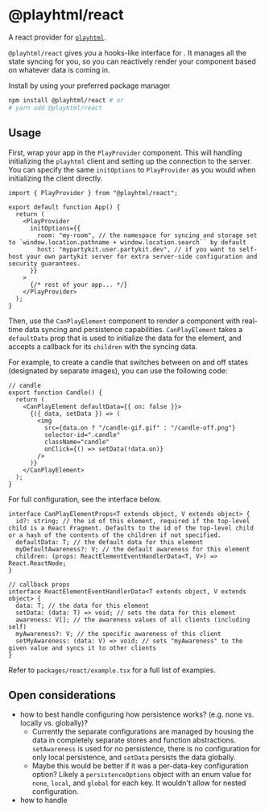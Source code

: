 # @playhtml/react

A react provider for [`playhtml`](https://github.com/spencerc99/playhtml).

`@playhtml/react` gives you a hooks-like interface for . It manages all the state syncing for you, so you can reactively render your component based on whatever data is coming in.

Install by using your preferred package manager

```bash
npm install @playhtml/react # or
# yarn add @playhtml/react
```

## Usage

First, wrap your app in the `PlayProvider` component. This will handling initializing the `playhtml` client and setting up the connection to the server. You can specify the same `initOptions` to `PlayProvider` as you would when initializing the client directly.

```tsx
import { PlayProvider } from "@playhtml/react";

export default function App() {
  return (
    <PlayProvider
      initOptions={{
        room: "my-room", // the namespace for syncing and storage set to `window.location.pathname + window.location.search`` by default
        host: "mypartykit.user.partykit.dev", // if you want to self-host your own partykit server for extra server-side configuration and security guarantees.
      }}
    >
      {/* rest of your app... */}
    </PlayProvider>
  );
}
```

Then, use the `CanPlayElement` component to render a component with real-time data syncing and persistence capabilities. `CanPlayElement` takes a `defaultData` prop that is used to initialize the data for the element, and accepts a callback for its `children` with the syncing data.

For example, to create a candle that switches between on and off states (designated by separate images), you can use the following code:

```tsx
// candle
export function Candle() {
  return (
    <CanPlayElement defaultData={{ on: false }}>
      {({ data, setData }) => (
        <img
          src={data.on ? "/candle-gif.gif" : "/candle-off.png"}
          selector-id=".candle"
          className="candle"
          onClick={() => setData(!data.on)}
        />
      )}
    </CanPlayElement>
  );
}
```

For full configuration, see the interface below.

```tsx
interface CanPlayElementProps<T extends object, V extends object> {
  id?: string; // the id of this element, required if the top-level child is a React Fragment. Defaults to the id of the top-level child or a hash of the contents of the children if not specified.
  defaultData: T; // the default data for this element
  myDefaultAwareness?: V; // the default awareness for this element
  children: (props: ReactElementEventHandlerData<T, V>) => React.ReactNode;
}

// callback props
interface ReactElementEventHandlerData<T extends object, V extends object> {
  data: T; // the data for this element
  setData: (data: T) => void; // sets the data for this element
  awareness: V[]; // the awareness values of all clients (including self)
  myAwareness?: V; // the specific awareness of this client
  setMyAwareness: (data: V) => void; // sets "myAwareness" to the given value and syncs it to other clients
}
```

Refer to `packages/react/example.tsx` for a full list of examples.

## Open considerations

- how to best handle configuring how persistence works? (e.g. none vs. locally vs. globally)?
  - Currently the separate configurations are managed by housing the data in completely separate stores and function abstractions. `setAwareness` is used for no persistence, there is no configuration for only local persistence, and `setData` persists the data globally.
  - Maybe this would be better if it was a per-data-key configuration option? Likely a `persistenceOptions` object with an enum value for `none`, `local`, and `global` for each key. It wouldn't allow for nested configuration.
- how to handle
